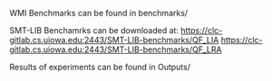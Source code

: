 WMI Benchmarks can be found in benchmarks/

SMT-LIB Benchamrks can be downloaded at:
https://clc-gitlab.cs.uiowa.edu:2443/SMT-LIB-benchmarks/QF_LIA
https://clc-gitlab.cs.uiowa.edu:2443/SMT-LIB-benchmarks/QF_LRA

Results of experiments can be found in Outputs/

